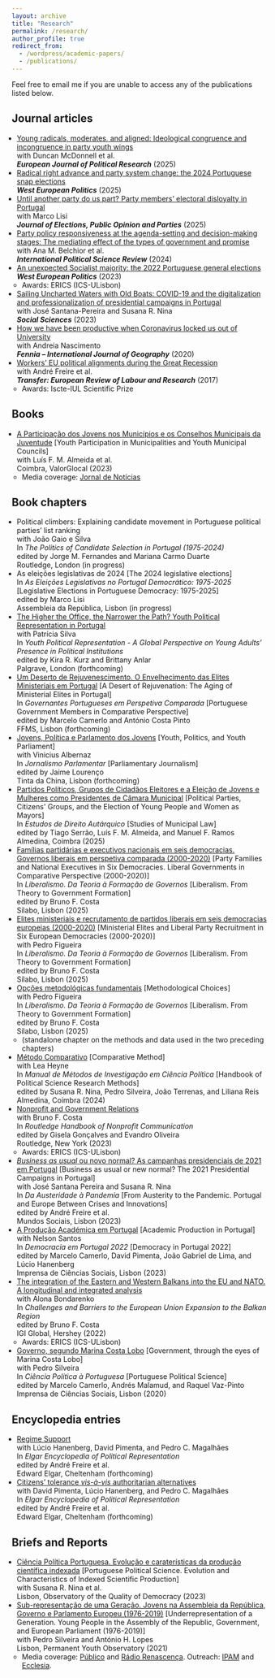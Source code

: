 ```yaml
---
layout: archive
title: "Research"
permalink: /research/
author_profile: true
redirect_from: 
  - /wordpress/academic-papers/
  - /publications/
---
```


Feel free to email me if you are unable to access any of the publications listed below.

<style>
  ul {
    padding-left: 15px; /* Diminua este valor para reduzir o espaçamento à esquerda */
  }
  
  ul li {
    margin-left: -5px; /* Diminua este valor para reduzir o espaçamento à esquerda dos itens */
  }
</style>


## Journal articles

* [Young radicals, moderates, and aligned: Ideological congruence and incongruence in party youth wings](https://ejpr.onlinelibrary.wiley.com/doi/full/10.1111/1475-6765.70000)<br>
  with <a href="https://experts.griffith.edu.au/18626-duncan-mcdonnell" style="color: inherit; text-decoration: none;">Duncan McDonnell</a> et al.<br>
  ***European Journal of Political Research*** (2025) <br>
* [Radical right advance and party system change: the 2024 Portuguese snap elections](https://doi.org/10.1080/01402382.2024.2372752) <br>
  ***West European Politics*** (2025)<br>
* [Until another party do us part? Party members’ electoral disloyalty in Portugal](https://doi.org/10.1080/17457289.2023.2292675) <br>
  with <a href="https://scholar.google.pt/citations?user=pOoSmM4AAAAJ&hl=pt-PT" style="color: inherit; text-decoration: none;">Marco Lisi<br></a>
  ***Journal of Elections, Public Opinion and Parties*** (2025)<br>
* [Party policy responsiveness at the agenda-setting and decision-making stages: The mediating effect of the types of government and promise](https://journals.sagepub.com/doi/pdf/10.1177/01925121231155140)<br>
  with <a href="https://ciencia.iscte-iul.pt/authors/ana-maria-da-conceicao-belchior/cv" style="color: inherit; text-decoration: none;">Ana M. Belchior</a> et al.<br> 
  ***International Political Science Review*** (2024)<br> 
* [An unexpected Socialist majority: the 2022 Portuguese general elections](https://www.tandfonline.com/doi/pdf/10.1080/01402382.2022.2070983?casa_token=LcYisGvvnAgAAAAA:crAT_E-1iAN4OAOFmhm-S3WVaQplB5ayAlIESzTYBNLhh7yegYlg9JL5K7w0uOAvdUJYpASwsS0Lwg)<br>
  ***West European Politics*** (2023)<br>
    * Awards: ERICS (ICS-ULisbon)
* [Sailing Uncharted Waters with Old Boats: COVID-19 and the digitalization and professionalization of presidential campaigns in Portugal](https://www.mdpi.com/2076-0760/12/1/45)<br>
  with <a href="https://ciencia.iscte-iul.pt/authors/jose-santana-pereira/cv" style="color: inherit; text-decoration: none;">José Santana-Pereira</a> and <a href="https://www.ulusofona.pt/docentes/susana-isabel-rogeiro-pereira-nina-6412" style="color: inherit; text-decoration: none;">Susana R. Nina</a><br>
  ***Social Sciences*** (2023)<br>
* [How we have been productive when Coronavirus locked us out of University](https://repositorio.ul.pt/bitstream/10451/45557/1/ICS_ANascimento_How.pdf)<br>
  with Andreia Nascimento<br>
  ***Fennia – International Journal of Geography*** (2020)<br>
* [Workers’ EU political alignments during the Great Recession](https://journals.sagepub.com/doi/10.1177/1024258917696239)<br>
  with <a href="https://ciencia.iscte-iul.pt/authors/andre-renato-leonardo-neves-dos-santos-freire/cv" style="color: inherit; text-decoration: none;">André Freire</a> et al.<br>
  ***Transfer: European Review of Labour and Research*** (2017)<br>
  * Awards: Iscte-IUL Scientific Prize 

## Books

* [A Participação dos Jovens nos Municípios e os Conselhos Municipais da Juventude](https://www.aevst.com/wp-content/uploads/2023/10/Livro-Conselhos-Municipais-de-Juventude-1.pdf) [Youth Participation in Municipalities and Youth Municipal Councils]<br>
  with Luís F. M. Almeida et al. <br>
  Coimbra, ValorGlocal (2023)<br>
  * Media coverage: [Jornal de Notícias](https://www.jn.pt/2122761049/metade-dos-municipios-nao-tem-conselho-municipal-da-juventude/)
 
    
## Book chapters

* Political climbers: Explaining candidate movement in Portuguese political parties’ list ranking<br> 
    with João Gaio e Silva<br>
    In *The Politics of Candidate Selection in Portugal (1975-2024)*<br>
    edited by Jorge M. Fernandes and Mariana Carmo Duarte<br>
    Routledge, London (in progress)<br>
* As eleições legislativas de 2024 [The 2024 legislative elections]<br>
  In *As Eleições Legislativas no Portugal Democrático: 1975-2025* [Legislative Elections in Portuguese Democracy: 1975-2025]<br>
  edited by Marco Lisi<br>
  Assembleia da República, Lisbon (in progress)<br>
* [The Higher the Office, the Narrower the Path? Youth Political Representation in Portugal](https://www.dropbox.com/scl/fi/uxtf0241r6687n0fjm03p/2025-Chapter-Palgrave.pdf?rlkey=lt8ds7pnp7gpz8spgtczchx9w&st=8inrwzli&dl=0)<br>
    with Patrícia Silva<br>
    In *Youth Political Representation - A Global Perspective on Young Adults’ Presence in Political Institutions*<br>
    edited by Kira R. Kurz and Brittany Anlar<br>
    Palgrave, London (forthcoming)<br>  
* [Um Deserto de Rejuvenescimento. O Envelhecimento das Elites Ministeriais em Portugal](https://www.dropbox.com/scl/fi/wcf3ax4rkn4cet5x55srj/HFerrinhoLopes_Chapter_FFMS.pdf?rlkey=ka5yvz7kc7j3g9jmwg9f5kst0&st=lqp2qjka&dl=0) [A Desert of Rejuvenation: The Aging of Ministerial Elites in Portugal]<br>
  In *Governantes Portugueses em Perspetiva Comparada* [Portuguese Government Members in Comparative Perspective]<br>
  edited by Marcelo Camerlo and António Costa Pinto<br>
  FFMS, Lisbon (forthcoming)<br>
* [Jovens, Política e Parlamento dos Jovens](https://www.dropbox.com/scl/fi/xii73o88j0dydcgpy4gcq/VAlbernaz_HFerrinhoLopes_Chapter_TintaChina.pdf?rlkey=px1p3hb6abfegwdlyks5zmqtl&st=s8lg3qw2&dl=0) [Youth, Politics, and Youth Parliament]<br>
  with Vinicius Albernaz<br>
  In *Jornalismo Parlamentar* [Parliamentary Journalism]<br>
  edited by Jaime Lourenço<br>
  Tinta da China, Lisbon (forthcoming)<br>
* [Partidos Políticos, Grupos de Cidadãos Eleitores e a Eleição de Jovens e Mulheres como Presidentes de Câmara Municipal](https://www.dropbox.com/scl/fi/quffmnopfq3qx3gtwwjk0/HFerrinhoLopes_Chapter_PartidosGCE_PCM.pdf?rlkey=t55ypdlxgd6qf5h5iiq2swnjw&dl=0) [Political Parties, Citizens' Groups, and the Election of Young People and Women as Mayors]<br>
  In *Estudos de Direito Autárquico* [Studies of Municipal Law]<br>
  edited by Tiago Serrão, Luís F. M. Almeida, and Manuel F. Ramos<br>
  Almedina, Coimbra (2025)<br>
* [Famílias partidárias e executivos nacionais em seis democracias. Governos liberais em perspetiva comparada (2000-2020)](https://www.dropbox.com/scl/fi/hf44y9qdykj2nb09iu0ro/Cap-tulo-4.-HFL-v4-22-04-2023.pdf?rlkey=755p0lmrze7v393d4y7vzpgqr&dl=0) [Party Families and National Executives in Six Democracies. Liberal Governments in Comparative Perspective (2000-2020)]<br> 
  In *Liberalismo. Da Teoria à Formação de Governos* [Liberalism. From Theory to Government Formation]<br>
  edited by <a href="https://cienciavitae.pt/portal/en/7618-70C2-C7D2" style="color: inherit; text-decoration: none;">Bruno F. Costa</a><br>
  Sílabo, Lisbon (2025)<br> 
* [Elites ministeriais e recrutamento de partidos liberais em seis democracias europeias (2000-2020)](https://www.dropbox.com/scl/fi/z17g0h2ywzdnowywkddy5/Cap-tulo-5.-HFL-PF-vf-22-04-2023.pdf?rlkey=xp6j91u7a8by0paju80bffbb9&dl=0) [Ministerial Elites and Liberal Party Recruitment in Six European Democracies (2000-2020)]<br>
  with Pedro Figueira<br>
  In *Liberalismo. Da Teoria à Formação de Governos* [Liberalism. From Theory to Government Formation]<br>
  edited by <a href="https://cienciavitae.pt/portal/en/7618-70C2-C7D2" style="color: inherit; text-decoration: none;">Bruno F. Costa</a><br>
  Sílabo, Lisbon (2025)<br> 
* [Opções metodológicas fundamentais](https://www.dropbox.com/scl/fi/3ncmdayno2j9lun5thwcw/Cap-tulo-metodol-gico-v9-22-04-2023.pdf?rlkey=l7y8zgnbhfpgd4k6ndgmn883k&dl=0) [Methodological Choices]<br>
  with Pedro Figueira<br>
  In *Liberalismo. Da Teoria à Formação de Governos* [Liberalism. From Theory to Government Formation]<br>
  edited by <a href="https://cienciavitae.pt/portal/en/7618-70C2-C7D2" style="color: inherit; text-decoration: none;">Bruno F. Costa</a><br>
  Sílabo, Lisbon (2025)<br> 
  * (standalone chapter on the methods and data used in the two preceding chapters)
* [Método Comparativo](https://www.dropbox.com/scl/fi/0xgf0fd9gc2z6n7pjk80v/Cap.-M-todo-Comparativo-em-Ci-ncia-Pol-tica-rev.-HFL-LH-05-04-2023.pdf?rlkey=hwzct3f97scyk4p3orb1qdnaz&dl=0) [Comparative Method]<br>
  with <a href="https://www.ics.ulisboa.pt/en/pessoa/lea-heyne" style="color: inherit; text-decoration: none;">Lea Heyne</a><br>
  In *<a href="https://www.almedina.net/manual-de-metodos-de-investigacao-em-ciencia-politica-1711385758.html" style="color: inherit; text-decoration: none;">Manual de Métodos de Investigação em Ciência Política</a>* [Handbook of Political Science Research Methods]<br>
  edited by <a href="https://www.ulusofona.pt/docentes/susana-isabel-rogeiro-pereira-nina-6412" style="color: inherit; text-decoration: none;">Susana R. Nina</a>, <a href="https://cienciavitae.pt/9F10-1005-AA57" style="color: inherit; text-decoration: none;">Pedro Silveira</a>, <a href="https://cienciavitae.pt/DE11-9968-0814" style="color: inherit; text-decoration: none;">João Terrenas</a>, and <a href="https://ipri.unl.pt/images/investigadores/cvs/2024/cv_Liliana_Reis_2024.pdf" style="color: inherit; text-decoration: none;">Liliana Reis</a><br>
  Almedina, Coimbra (2024) <br>
* [Nonprofit and Government Relations](https://www.taylorfrancis.com/chapters/edit/10.4324/9781003170563-18/nonprofit-government-relations-bruno-ferreira-costa-hugo-ferrinho-lopes?context=ubx&refId=e7773832-d07f-49c1-99e2-9634eed1fd0d)<br>
  with <a href="https://cienciavitae.pt/portal/en/7618-70C2-C7D2" style="color: inherit; text-decoration: none;">Bruno F. Costa</a><br>
  In *<a href="https://www.routledge.com/The-Routledge-Handbook-of-Nonprofit-Communication/Goncalves-Oliveira/p/book/9780367772727" style="color: inherit; text-decoration: none;">Routledge Handbook of Nonprofit Communication</a>*<br>
  edited by <a href="https://cienciavitae.pt/A313-615F-1256" style="color: inherit; text-decoration: none;">Gisela Gonçalves</a> and <a href="https://orcid.org/0000-0001-8974-4214" style="color: inherit; text-decoration: none;">Evandro Oliveira</a><br>
  Routledge, New York (2023) <br>
  * Awards: ERICS (ICS-ULisbon)
* [*Business as usual* ou novo normal? As campanhas presidenciais de 2021 em Portugal](https://www.dropbox.com/scl/fi/4nqlax0pmlvv7ntzaaqvz/2023-Chapter-Mundos-Sociais.pdf?rlkey=4xge3q048ov8ddjs5ruwdnawu&dl=0) [Business as usual or new normal? The 2021 Presidential Campaigns in Portugal]<br>
  with <a href="https://ciencia.iscte-iul.pt/authors/jose-santana-pereira/cv" style="color: inherit; text-decoration: none;">José Santana Pereira</a> and <a href="https://www.ulusofona.pt/docentes/susana-isabel-rogeiro-pereira-nina-6412" style="color: inherit; text-decoration: none;">Susana R. Nina</a><br>
  In *<a href="https://www.mundossociais.com/livro/da-austeridade-a-pandemia/136" style="color: inherit; text-decoration: none;">Da Austeridade à Pandemia</a>* [From Austerity to the Pandemic. Portugal and Europe Between Crises and Innovations]<br>
  edited by <a href="https://ciencia.iscte-iul.pt/authors/andre-renato-leonardo-neves-dos-santos-freire/cv" style="color: inherit; text-decoration: none;">André Freire</a> et al. <!--<a href="https://ciencia.iscte-iul.pt/authors/guya-accornero/cv" style="color: inherit; text-decoration: none;">Guya Accornero</a>, Viriato Queiroga, Maria Asensio, <a href="https://ciencia.iscte-iul.pt/authors/jose-santana-pereira/cv" style="color: inherit; text-decoration: none;">José Santana-Pereira</a>, and Helena Belchior-Rocha--><br>
  Mundos Sociais, Lisbon (2023)<br>
* [A Produção Académica em Portugal](https://www.dropbox.com/scl/fi/fttp8exx8o54psl7q5x0z/2023-Chapter-OQD-ICS.pdf?rlkey=7fr7yzjgk60jbkn5qfco3rr6q&dl=0) [Academic Production in Portugal]<br>
  with Nelson Santos<br>
  In *<a href="https://www.ics.ulisboa.pt/livros/democracia-em-portugal-2022" style="color: inherit; text-decoration: none;">Democracia em Portugal 2022</a>* [Democracy in Portugal 2022]<br>
  edited by <a href="https://scholar.google.pt/citations?user=3I08FWoAAAAJ&hl=en" style="color: inherit; text-decoration: none;">Marcelo Camerlo</a>, David Pimenta, João Gabriel de Lima, and Lúcio Hanenberg<br>
  Imprensa de Ciências Sociais, Lisbon (2023)<br>
* [The integration of the Eastern and Western Balkans into the EU and NATO. A longitudinal and integrated analysis](https://www.igi-global.com/chapter/the-integration-of-the-eastern-and-western-balkans-into-the-eu-and-nato/295606)<br>
  with Alona Bondarenko<br>
  In *<a href="https://www.igi-global.com/book/challenges-barriers-european-union-expansion/275497" style="color: inherit; text-decoration: none;">Challenges and Barriers to the European Union Expansion to the Balkan Region</a>*<br>
  edited by <a href="https://cienciavitae.pt/portal/en/7618-70C2-C7D2" style="color: inherit; text-decoration: none;">Bruno F. Costa</a><br>
  IGI Global, Hershey (2022)<br>
    * Awards: ERICS (ICS-ULisbon)
* [Governo, segundo Marina Costa Lobo](https://repositorio.ul.pt/bitstream/10451/47033/1/ICS_MCamerlo_Ciencia.pdf) [Government, through the eyes of Marina Costa Lobo]<br>
  with <a href="https://cienciavitae.pt/9F10-1005-AA57" style="color: inherit; text-decoration: none;">Pedro Silveira</a><br>
  In *<a href="https://www.ics.ulisboa.pt/livros/ciencia-politica-portuguesa" style="color: inherit; text-decoration: none;">Ciência Política à Portuguesa</a>* [Portuguese Political Science]<br>
  edited by <a href="https://scholar.google.pt/citations?user=3I08FWoAAAAJ&hl=en" style="color: inherit; text-decoration: none;">Marcelo Camerlo</a>, <a href="https://www.ics.ulisboa.pt/en/pessoa/andres-malamud" style="color: inherit; text-decoration: none;">Andrés Malamud</a>, and Raquel Vaz-Pinto<br>
  Imprensa de Ciências Sociais, Lisbon (2020)<br>


## Encyclopedia entries
* [Regime Support](https://www.dropbox.com/scl/fi/3tkd0icbalhogrg5yxmns/2025-Regime-Support-Elgar-Encyclopedia.pdf?rlkey=usxt3egl6khcji4h9cyn34ip0&st=7ygtc4lt&dl=0)<br>
  with Lúcio Hanenberg, David Pimenta, and <a href="https://www.pedro-magalhaes.org/" style="color: inherit; text-decoration: none;">Pedro C. Magalhães</a><br>
  In *Elgar Encyclopedia of Political Representation*<br>
  edited by <a href="https://ciencia.iscte-iul.pt/authors/andre-renato-leonardo-neves-dos-santos-freire/cv" style="color: inherit; text-decoration: none;">André Freire</a> et al. <!--, Eva Önudottir, Andrea Pedrazzani, and <a href="https://scholar.google.de/citations?user=Gfdmqb4AAAAJ&hl=en" style="color: inherit; text-decoration: none;">Hermann Schmitt</a>--><br> 
  Edward Elgar, Cheltenham (forthcoming)<br>
* [Citizens’ tolerance *vis-à-vis* authoritarian alternatives](https://www.dropbox.com/scl/fi/3hmd4ltl9l7m6l837jtk3/2025-Tolerance-Autocracies-Elgar-Encyclopedia.pdf?rlkey=7irrz9pmh0wqh03j2lk44bjyy&st=za6jqirg&dl=0)<br>
  with David Pimenta, Lúcio Hanenberg, and <a href="https://www.pedro-magalhaes.org/" style="color: inherit; text-decoration: none;">Pedro C. Magalhães</a><br>
  In *Elgar Encyclopedia of Political Representation*<br>
  edited by <a href="https://ciencia.iscte-iul.pt/authors/andre-renato-leonardo-neves-dos-santos-freire/cv" style="color: inherit; text-decoration: none;">André Freire</a> et al. <!--, Eva Önudottir, Andrea Pedrazzani, and <a href="https://scholar.google.de/citations?user=Gfdmqb4AAAAJ&hl=en" style="color: inherit; text-decoration: none;">Hermann Schmitt</a>--><br> 
  Edward Elgar, Cheltenham (forthcoming)<br>

  
## Briefs and Reports

* [Ciência Política Portuguesa. Evolução e caraterísticas da produção científica indexada](https://oqd.ics.ulisboa.pt/webwp/wp-content/uploads/2023/01/2023-Research-Brief-OQD-1.pdf) [Portuguese Political Science. Evolution and Characteristics of Indexed Scientific Production]<br>
  with <a href="https://www.ulusofona.pt/docentes/susana-isabel-rogeiro-pereira-nina-6412" style="color: inherit; text-decoration: none;">Susana R. Nina</a> et al.<br>
  Lisbon, <a href="https://oqd.ics.ulisboa.pt/" style="color: inherit; text-decoration: none;">Observatory of the Quality of Democracy</a> (2023)<br>
* [Sub-representação de uma Geração. Jovens na Assembleia da República, Governo e Parlamento Europeu (1976-2019)](https://www.opj.ics.ulisboa.pt/wp-content/uploads/ICS-Policy-Brief-2021.pdf) [Underrepresentation of a Generation. Young People in the Assembly of the Republic, Government, and European Parliament (1976-2019)]<br>
  with <a href="https://cienciavitae.pt/9F10-1005-AA57" style="color: inherit; text-decoration: none;">Pedro Silveira</a> and António H. Lopes<br>
  Lisbon, <a href="https://www.opj.ics.ulisboa.pt/" style="color: inherit; text-decoration: none;">Permanent Youth Observatory</a> (2021)<br>
  * Media coverage: [Público](https://www.publico.pt/2022/11/28/politica/noticia/aqui-ninguem-tweetou-debate-jovens-mostraram-querem-participar-2029537) and [Rádio Renascença](https://rr.sapo.pt/especial%5C/politica/2022/01/27/pedro-silveira-os-governos-nao-podem-ser-um-one-man-show/269893/). Outreach: [IPAM](https://www.ipam.pt/blog/participacao-jovem-na-era-digital/) and [Ecclesia](https://agencia.ecclesia.pt/portal/ha-uma-sub-representacao-cronica-das-novas-geracoes-na-politica-rita-saias/).

<!---
## Other

* [Salazarismo: autoritarismo ou fascismo? A União Nacional em perspectiva organizacional e comparativa](http://www.observatoriopolitico.pt/wp-content/uploads/2017/11/WP_76_HL.pdf)<br>
  *Observatório Político*, 76 (2017)<br>
* [Os conceitos de liberdade e segurança em Thomas Hobbes: conjunção ou disjunção?](http://www.observatoriopolitico.pt/wp-content/uploads/2016/03/WP_59_HFL.pdf)<br>
  *Observatório Político*, 59 (2016)<br>
* [As Virtudes do Homem Bom. Um paralelismo entre Platão e Aristóteles](https://lusosofia.ubi.pt/textos/20140517-lopes_hugo_2014_virtudes_homem_bom.pdf)<br>
  *LusoSofia* (2014)<br>





# Working Papers
- Moving online? The use of web surveys in political science research (2005-2019). (with <a href="https://ciencia.iscte-iul.pt/authors/ana-maria-da-conceicao-belchior/cv" style="color: inherit; text-decoration: none;">Ana M. Belchior</a>, Viriato Queiroga and Ana Rezende-Matias)


# Work in Progress
- Perception of poll results and strategic voting. (with <a href="https://ciencia.iscte-iul.pt/authors/jose-santana-pereira/cv" style="color: inherit; text-decoration: none;">José Santana-Pereira</a> and <a href="https://www.ulusofona.pt/docentes/susana-isabel-rogeiro-pereira-nina-6412" style="color: inherit; text-decoration: none;">Susana R. Nina</a>)
- Political party ethics self-regulation. (with [Luís de Sousa](https://www.ics.ulisboa.pt/pessoa/luis-de-sousa), [Fernando Casal Bertoa](https://whogoverns.eu/biography/) and [Lúcio Hanenberg](https://www.ics.ulisboa.pt/pessoa/lucio-hanenberg))
- Party Youth Wing Organization. (with [Brit Anlar](https://www.britanlar.com/), [Kira R. Kurz](https://kirareneekurz.owlstown.net/) and [Ieva Hofmane](https://www.eui.eu/people?id=ieva-hofmane)).
- Youth Political Representation in Portugal. Evidence from local and national elections. (chapter for Political Youth Representation - A Global Perspective, edited by [Brit Anlar](https://www.britanlar.com/) and [Kira R. Kurz](https://kirareneekurz.owlstown.net/)).
- Young people and corruption perceptions in Spain and Portugal. (with [Gustavo Gouvêa Maciel](https://scholar.google.com/citations?user=po780s0AAAAJ&hl=en))
- Exposure to polls, late deciders, and strategic voting. A tale of three elections in Portugal. (with [<a href="https://ciencia.iscte-iul.pt/authors/jose-santana-pereira/cv" style="color: inherit; text-decoration: none;">José Santana-Pereira</a>](https://ciencia.iscte-iul.pt/authors/jose-santana-pereira/cv) and [<a href="https://www.ulusofona.pt/docentes/susana-isabel-rogeiro-pereira-nina-6412" style="color: inherit; text-decoration: none;">Susana R. Nina</a>](https://www.ulusofona.pt/docentes/susana-isabel-rogeiro-pereira-nina-6412))

--->
